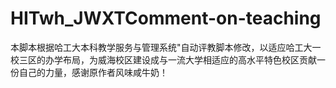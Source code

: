 # HITwh_JWXTComment-on-teaching
本脚本根据哈工大本科教学服务与管理系统"自动评教脚本修改，以适应哈工大一校三区的办学布局，为威海校区建设成与一流大学相适应的高水平特色校区贡献一份自己的力量，感谢原作者风味咸牛奶！
